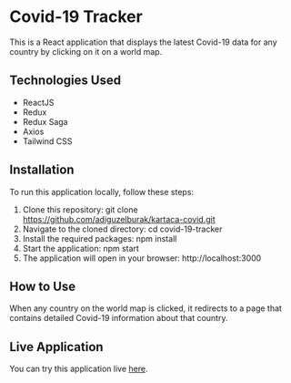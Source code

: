 # Covid-19 Tracker
This is a React application that displays the latest Covid-19 data for any country by clicking on it on a world map.

## Technologies Used

- ReactJS
- Redux
- Redux Saga
- Axios
- Tailwind CSS

## Installation

To run this application locally, follow these steps:

1. Clone this repository: git clone https://github.com/adiguzelburak/kartaca-covid.git
2. Navigate to the cloned directory: cd covid-19-tracker
3. Install the required packages: npm install
4. Start the application: npm start
5. The application will open in your browser: http://localhost:3000

## How to Use
When any country on the world map is clicked, it redirects to a page that contains detailed Covid-19 information about that country.


## Live Application
You can try this application live [here](https://kartaca-covid.vercel.app/).
